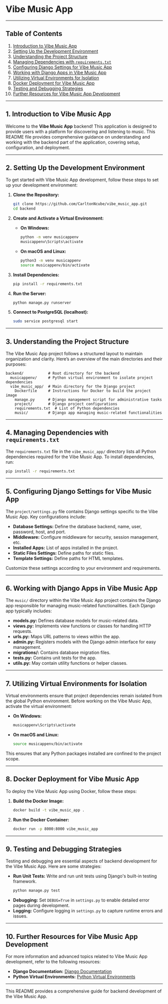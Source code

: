 
# Vibe Music App #

---

## Table of Contents

1. [Introduction to Vibe Music App](#1-introduction-to-vibe-music-app)
2. [Setting Up the Development Environment](#2-setting-up-the-development-environment)
3. [Understanding the Project Structure](#3-understanding-the-project-structure)
4. [Managing Dependencies with `requirements.txt`](#4-managing-dependencies-with-requirements.txt)
5. [Configuring Django Settings for Vibe Music App](#5-configuring-django-settings-for-vibe-music-app)
6. [Working with Django Apps in Vibe Music App](#6-working-with-django-apps-in-vibe-music-app)
7. [Utilizing Virtual Environments for Isolation](#7-utilizing-virtual-environments-for-isolation)
8. [Docker Deployment for Vibe Music App](#8-docker-deployment-for-vibe-music-app)
9. [Testing and Debugging Strategies](#9-testing-and-debugging-strategies)
10. [Further Resources for Vibe Music App Development](#10-further-resources-for-vibe-music-app-development)

---

## 1. Introduction to Vibe Music App

Welcome to the **Vibe Music App** backend! This application is designed to provide users with a platform for discovering and listening to music. This README file provides comprehensive guidance on understanding and working with the backend part of the application, covering setup, configuration, and deployment.

---

## 2. Setting Up the Development Environment

To get started with Vibe Music App development, follow these steps to set up your development environment:

1. **Clone the Repository:**
   ```sh
   git clone https://github.com/CarltonNcube/vibe_music_app.git
   cd backend
   ```

2. **Create and Activate a Virtual Environment:**
   - **On Windows:**
     ```sh
     python -m venv musicappenv
     musicappenv\Scripts\activate
     ```
   - **On macOS and Linux:**
     ```sh
     python3 -m venv musicappenv
     source musicappenv/bin/activate
     ```

3. **Install Dependencies:**
   ```sh
   pip install -r requirements.txt
   ```

4. **Run the Server:**
   ```sh
   python manage.py runserver
   ```

5. **Connect to PostgreSQL (localhost):**
   ```sh
   sudo service postgresql start
   ```

---

## 3. Understanding the Project Structure

The Vibe Music App project follows a structured layout to maintain organization and clarity. Here’s an overview of the main directories and their purposes:

```
backend/           # Root directory for the backend
  musicappenv/     # Python virtual environment to isolate project dependencies
  vibe_music_app/  # Main directory for the Django project
    Dockerfile     # Instructions for Docker to build the project image
    manage.py      # Django management script for administrative tasks
    project/       # Django project configurations
    requirements.txt  # List of Python dependencies
    music/         # Django app managing music-related functionalities
```

---

## 4. Managing Dependencies with `requirements.txt`

The `requirements.txt` file in the `vibe_music_app/` directory lists all Python dependencies required for the Vibe Music App. To install dependencies, run:

```sh
pip install -r requirements.txt
```

---

## 5. Configuring Django Settings for Vibe Music App

The `project/settings.py` file contains Django settings specific to the Vibe Music App. Key configurations include:

- **Database Settings:** Define the database backend, name, user, password, host, and port.
- **Middleware:** Configure middleware for security, session management, etc.
- **Installed Apps:** List of apps installed in the project.
- **Static Files Settings:** Define paths for static files.
- **Template Settings:** Define paths for HTML templates.

Customize these settings according to your environment and requirements.

---

## 6. Working with Django Apps in Vibe Music App

The `music/` directory within the Vibe Music App project contains the Django app responsible for managing music-related functionalities. Each Django app typically includes:

- **models.py:** Defines database models for music-related data.
- **views.py:** Implements view functions or classes for handling HTTP requests.
- **urls.py:** Maps URL patterns to views within the app.
- **admin.py:** Registers models with the Django admin interface for easy management.
- **migrations/:** Contains database migration files.
- **tests.py:** Contains unit tests for the app.
- **utils.py:** May contain utility functions or helper classes.

---

## 7. Utilizing Virtual Environments for Isolation

Virtual environments ensure that project dependencies remain isolated from the global Python environment. Before working on the Vibe Music App, activate the virtual environment:

- **On Windows:**
  ```sh
  musicappenv\Scripts\activate
  ```
- **On macOS and Linux:**
  ```sh
  source musicappenv/bin/activate
  ```

This ensures that any Python packages installed are confined to the project scope.

---

## 8. Docker Deployment for Vibe Music App

To deploy the Vibe Music App using Docker, follow these steps:

1. **Build the Docker Image:**
   ```sh
   docker build -t vibe_music_app .
   ```

2. **Run the Docker Container:**
   ```sh
   docker run -p 8000:8000 vibe_music_app
   ```

---

## 9. Testing and Debugging Strategies

Testing and debugging are essential aspects of backend development for the Vibe Music App. Here are some strategies:

- **Run Unit Tests:** Write and run unit tests using Django's built-in testing framework.
  ```sh
  python manage.py test
  ```
- **Debugging:** Set `DEBUG=True` in `settings.py` to enable detailed error pages during development.
- **Logging:** Configure logging in `settings.py` to capture runtime errors and issues.

---

## 10. Further Resources for Vibe Music App Development

For more information and advanced topics related to Vibe Music App development, refer to the following resources:

- **Django Documentation:** [Django Documentation](https://docs.djangoproject.com)
- **Python Virtual Environments:** [Python Virtual Environments](https://docs.python.org/3/tutorial/venv.html)

---

This README provides a comprehensive guide for backend development of the Vibe Music App.
```



